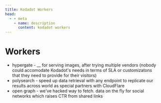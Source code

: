 ```yaml
---
title: Kodadot Workers
head:
  - - meta
    - name: description
      content: kodadot workers
---
```


# Workers 
 - hypergate - __ for serving images, after trying multiple vendors (nobody could accomodate Kodadot's needs in terms of SLA or customizatons that they need to provide for their visitors)
 - polysearch - speed up data retrieval with any endpoint to replicate our results across world as special partners with CloudFlare
 - open graph - we've hacked way to fetch. data on the fly for social networks which raises CTR from shared links
